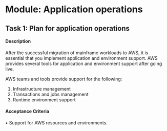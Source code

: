 
# Module: Application operations
## Task 1: Plan for application operations
#### Description
After the successful migration of mainframe workloads to AWS, it is essential that you implement application and environment support. AWS provides several tools for application and environment support after going live.

AWS teams and tools provide support for the following: 
1)	Infrastructure management
2)	Transactions and jobs management
3)	Runtime environment support
#### Acceptance Criteria
• Support for AWS resources and environments.